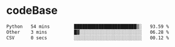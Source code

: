 # codeBase
<!--START_SECTION:waka-->

```txt
Python   54 mins         ███████████████████████▒░   93.59 %
Other    3 mins          █▓░░░░░░░░░░░░░░░░░░░░░░░   06.28 %
CSV      0 secs          ░░░░░░░░░░░░░░░░░░░░░░░░░   00.12 %
```

<!--END_SECTION:waka-->
